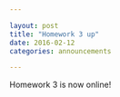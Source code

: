 ```yaml
---

layout: post
title: "Homework 3 up"
date: 2016-02-12
categories: announcements

---
```


Homework 3 is now online!